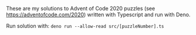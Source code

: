 These are my solutions to Advent of Code 2020 puzzles (see https://adventofcode.com/2020) written with Typescript and run with Deno.

Run solution with: `deno run --allow-read src/[puzzleNumber].ts`
